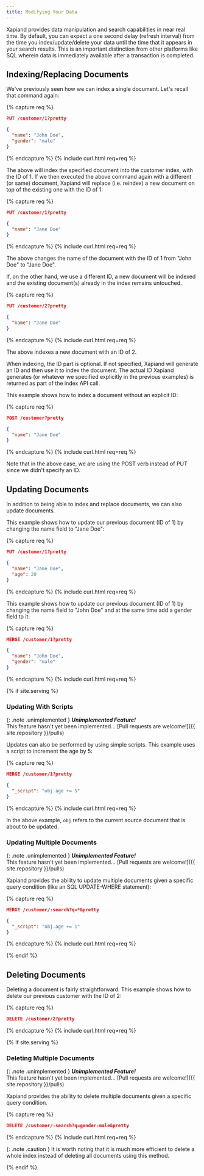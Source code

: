 ```yaml
---
title: Modifying Your Data
---
```


Xapiand provides data manipulation and search capabilities in near real time.
By default, you can expect a one second delay (refresh interval) from the time
you index/update/delete your data until the time that it appears in your search
results. This is an important distinction from other platforms like SQL wherein
data is immediately available after a transaction is completed.

## Indexing/Replacing Documents

We've previously seen how we can index a single document. Let's recall that
command again:

{% capture req %}

```json
PUT /customer/1?pretty

{
  "name": "John Doe",
  "gender": "male"
}
```
{% endcapture %}
{% include curl.html req=req %}

The above will index the specified document into the customer index, with the
ID of 1. If we then executed the above command again with a different (or same)
document, Xapiand will replace (i.e. reindex) a new document on top of the
existing one with the ID of 1:

{% capture req %}

```json
PUT /customer/1?pretty

{
  "name": "Jane Doe"
}
```
{% endcapture %}
{% include curl.html req=req %}

The above changes the name of the document with the ID of 1 from "John Doe" to
"Jane Doe".

If, on the other hand, we use a different ID, a new document will be indexed
and the existing document(s) already in the index remains untouched.

{% capture req %}

```json
PUT /customer/2?pretty

{
  "name": "Jane Doe"
}
```
{% endcapture %}
{% include curl.html req=req %}

The above indexes a new document with an ID of 2.

When indexing, the ID part is optional. If not specified, Xapiand will generate
an ID and then use it to index the document. The actual ID Xapiand generates
(or whatever we specified explicitly in the previous examples) is returned as
part of the index API call.

This example shows how to index a document without an explicit ID:

{% capture req %}

```json
POST /customer?pretty

{
  "name": "Jane Doe"
}
```
{% endcapture %}
{% include curl.html req=req %}

Note that in the above case, we are using the POST verb instead of PUT since we
didn't specify an ID.


## Updating Documents

In addition to being able to index and replace documents, we can also update
documents.

This example shows how to update our previous document (ID of 1) by changing
the name field to "Jane Doe":

{% capture req %}

```json
PUT /customer/1?pretty

{
  "name": "Jane Doe",
  "age": 20
}
```
{% endcapture %}
{% include curl.html req=req %}

This example shows how to update our previous document (ID of 1) by changing
the name field to "John Doe" and at the same time add a gender field to it:

{% capture req %}

```json
MERGE /customer/1?pretty

{
  "name": "John Doe",
  "gender": "male"
}
```
{% endcapture %}
{% include curl.html req=req %}

{% if site.serving %}


### Updating With Scripts

{: .note .unimplemented }
**_Unimplemented Feature!_**<br>
This feature hasn't yet been implemented...
[Pull requests are welcome!]({{ site.repository }}/pulls)

Updates can also be performed by using simple scripts. This example uses a
script to increment the age by 5:

{% capture req %}

```json
MERGE /customer/1?pretty

{
  "_script": "obj.age += 5"
}
```
{% endcapture %}
{% include curl.html req=req %}

In the above example, `obj` refers to the current source document that is about
to be updated.


### Updating Multiple Documents

{: .note .unimplemented }
**_Unimplemented Feature!_**<br>
This feature hasn't yet been implemented...
[Pull requests are welcome!]({{ site.repository }}/pulls)

Xapiand provides the ability to update multiple documents given a specific
query condition (like an SQL UPDATE-WHERE statement):

{% capture req %}

```json
MERGE /customer/:search?q=*&pretty

{
  "_script": "obj.age += 1"
}
```
{% endcapture %}
{% include curl.html req=req %}

{% endif %}


## Deleting Documents

Deleting a document is fairly straightforward. This example shows how to delete
our previous customer with the ID of 2:

{% capture req %}

```json
DELETE /customer/2?pretty
```
{% endcapture %}
{% include curl.html req=req %}

{% if site.serving %}

### Deleting Multiple Documents

{: .note .unimplemented }
**_Unimplemented Feature!_**<br>
This feature hasn't yet been implemented...
[Pull requests are welcome!]({{ site.repository }}/pulls)

Xapiand provides the ability to delete multiple documents given a specific
query condition.

{% capture req %}

```json
DELETE /customer/:search?q=gender:male&pretty
```
{% endcapture %}
{% include curl.html req=req %}

{: .note .caution }
It is worth noting that it is much more efficient to delete a
whole index instead of deleting all documents using this method.

{% endif %}
